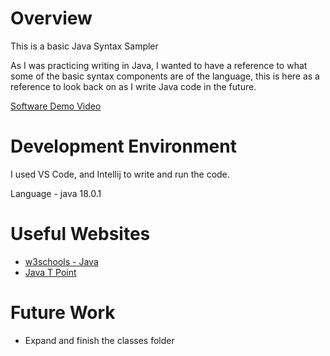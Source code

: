 # Overview
This is a basic Java Syntax Sampler

As I was practicing writing in Java, I wanted to have a reference to what some of the basic syntax components are of the language, this is here as a reference to look back on as I write Java code in the future.

[Software Demo Video](https://youtu.be/RimWnl8kJiM)

# Development Environment
I used VS Code, and Intellij to write and run the code.

Language - java 18.0.1

# Useful Websites
* [w3schools - Java](https://www.w3schools.com/java/default.asp)
* [Java T Point](https://www.javatpoint.com/java-tutorial)

# Future Work
* Expand and finish the classes folder 
